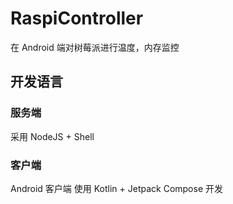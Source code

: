 # RaspiController
在 Android 端对树莓派进行温度，内存监控  
## 开发语言
### 服务端
采用 NodeJS + Shell  
### 客户端
Android 客户端 使用 Kotlin + Jetpack Compose 开发  
  
